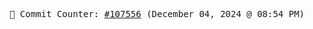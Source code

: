 <p align="center">
    <samp>
        📮 Commit Counter: <a href="https://github.com/Javascript-void0/Javascript-void0/commits/main">#107556</a> (December 04, 2024 @ 08:54 PM)
    </samp>
</p>